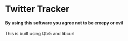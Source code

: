 # Twitter Tracker #
#### By using this software you agree not to be creepy or evil ####
This is built using Qtv5 and libcurl
